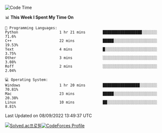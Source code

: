 
<!--START_SECTION:waka-->
![Code Time](http://img.shields.io/badge/Code%20Time-1%2C931%20hrs%2046%20mins-blue)

📊 **This Week I Spent My Time On** 

```text
💬 Programming Languages: 
Python                   1 hr 21 mins        ██████████████████░░░░░░░   71.6% 
C++                      22 mins             █████░░░░░░░░░░░░░░░░░░░░   19.53% 
Text                     4 mins              █░░░░░░░░░░░░░░░░░░░░░░░░   3.75% 
Other                    3 mins              ░░░░░░░░░░░░░░░░░░░░░░░░░   3.08% 
Roff                     2 mins              ░░░░░░░░░░░░░░░░░░░░░░░░░   2.04%

💻 Operating System: 
Windows                  1 hr 20 mins        █████████████████░░░░░░░░   70.81% 
Mac                      23 mins             █████░░░░░░░░░░░░░░░░░░░░   20.38% 
Linux                    10 mins             ██░░░░░░░░░░░░░░░░░░░░░░░   8.81%

```


 Last Updated on 08/09/2022 13:49:37 UTC
<!--END_SECTION:waka-->
[![Solved.ac프로필](http://mazassumnida.wtf/api/generate_badge?boj=hckim96)](https://solved.ac/hckim96)[![CodeForces Profile](https://cf.leed.at?id=hckim96)](https://codeforces.com/profile/hckim96)
